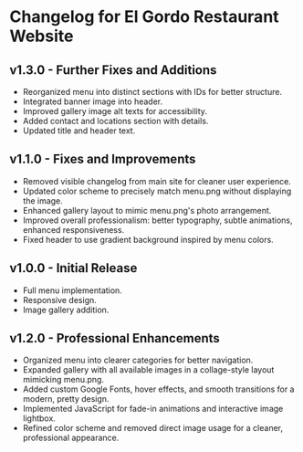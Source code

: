 # Changelog for El Gordo Restaurant Website

## v1.3.0 - Further Fixes and Additions
- Reorganized menu into distinct sections with IDs for better structure.
- Integrated banner image into header.
- Improved gallery image alt texts for accessibility.
- Added contact and locations section with details.
- Updated title and header text.

## v1.1.0 - Fixes and Improvements
- Removed visible changelog from main site for cleaner user experience.
- Updated color scheme to precisely match menu.png without displaying the image.
- Enhanced gallery layout to mimic menu.png's photo arrangement.
- Improved overall professionalism: better typography, subtle animations, enhanced responsiveness.
- Fixed header to use gradient background inspired by menu colors.

## v1.0.0 - Initial Release
- Full menu implementation.
- Responsive design.
- Image gallery addition.

## v1.2.0 - Professional Enhancements
- Organized menu into clearer categories for better navigation.
- Expanded gallery with all available images in a collage-style layout mimicking menu.png.
- Added custom Google Fonts, hover effects, and smooth transitions for a modern, pretty design.
- Implemented JavaScript for fade-in animations and interactive image lightbox.
- Refined color scheme and removed direct image usage for a cleaner, professional appearance.